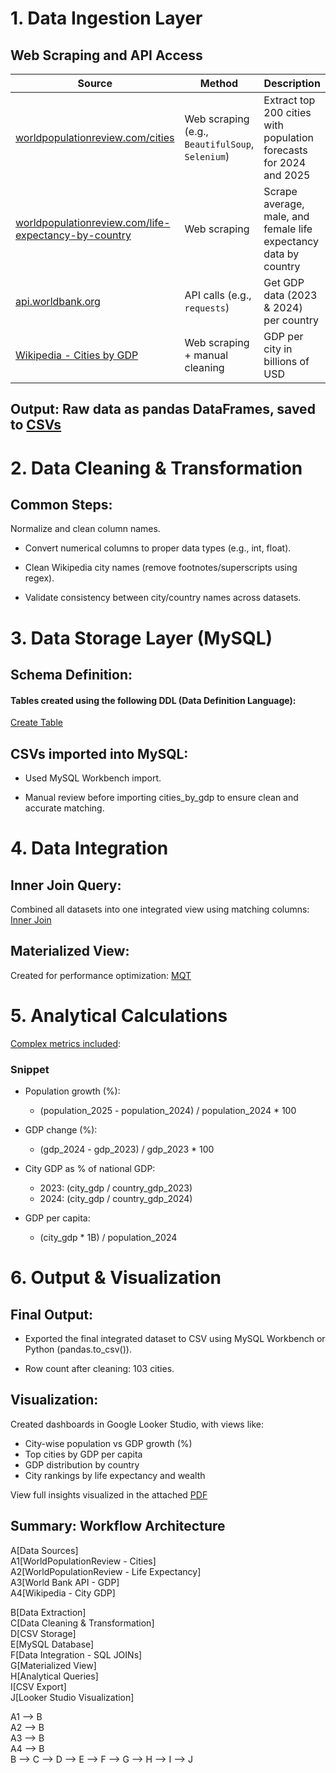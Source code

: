 # 1. Data Ingestion Layer
## Web Scraping and API Access

| Source                                                                                                                                | Method                                           | Description                                                        |
| ------------------------------------------------------------------------------------------------------------------------------------- | ------------------------------------------------ | ------------------------------------------------------------------ |
| [worldpopulationreview.com/cities](https://worldpopulationreview.com/cities)                                                          | Web scraping (e.g., `BeautifulSoup`, `Selenium`) | Extract top 200 cities with population forecasts for 2024 and 2025 |
| [worldpopulationreview.com/life-expectancy-by-country](https://worldpopulationreview.com/country-rankings/life-expectancy-by-country) | Web scraping                                     | Scrape average, male, and female life expectancy data by country   |
| [api.worldbank.org](http://api.worldbank.org/v2/country/all/indicator/NY.GDP.MKTP.CD)                                                 | API calls (e.g., `requests`)                     | Get GDP data (2023 & 2024) per country                             |
| [Wikipedia - Cities by GDP](https://en.wikipedia.org/wiki/List_of_cities_by_GDP)                                                      | Web scraping + manual cleaning                   | GDP per city in billions of USD                                    |

## Output: Raw data as pandas DataFrames, saved to [CSVs](https://github.com/Adedugbee/World-Cities-Scope/tree/main/CSV)

# 2. Data Cleaning & Transformation
## Common Steps:
Normalize and clean column names.

* Convert numerical columns to proper data types (e.g., int, float).

* Clean Wikipedia city names (remove footnotes/superscripts using regex).

* Validate consistency between city/country names across datasets.


# 3. Data Storage Layer (MySQL)
## Schema Definition:
#### Tables created using the following DDL (Data Definition Language):
[Create Table](https://github.com/Adedugbee/World-Cities-Scope/blob/main/SQL/Tables.sql)

## CSVs imported into MySQL:
* Used MySQL Workbench import.

* Manual review before importing cities_by_gdp to ensure clean and accurate matching.


# 4. Data Integration
## Inner Join Query:
Combined all datasets into one integrated view using matching columns:
[Inner Join](https://github.com/Adedugbee/World-Cities-Scope/blob/main/SQL/Inner_Join_All_Tables.sql)

## Materialized View:
Created for performance optimization:
[MQT](https://github.com/Adedugbee/World-Cities-Scope/blob/main/SQL/Materialized_View.sql)


# 5. Analytical Calculations
[Complex metrics included](https://github.com/Adedugbee/World-Cities-Scope/blob/main/SQL/city_population_gdp_analysis.sql):

### Snippet
- Population growth (%):
  * (population_2025 - population_2024) / population_2024 * 100

- GDP change (%):
  * (gdp_2024 - gdp_2023) / gdp_2023 * 100

- City GDP as % of national GDP:
  * 2023: (city_gdp / country_gdp_2023)
  * 2024: (city_gdp / country_gdp_2024)

- GDP per capita:
  * (city_gdp * 1B) / population_2024
 

# 6. Output & Visualization
## Final Output:
- Exported the final integrated dataset to CSV using MySQL Workbench or Python (pandas.to_csv()).

- Row count after cleaning: 103 cities.

## Visualization:
Created dashboards in Google Looker Studio, with views like:
- City-wise population vs GDP growth (%)
- Top cities by GDP per capita
- GDP distribution by country
- City rankings by life expectancy and wealth

View full insights visualized in the attached [PDF](https://github.com/Adedugbee/World-Cities-Scope/tree/main/DataVizPDF)

## Summary: Workflow Architecture
  A[Data Sources]  
  A1[WorldPopulationReview - Cities]  
  A2[WorldPopulationReview - Life Expectancy]  
  A3[World Bank API - GDP]  
  A4[Wikipedia - City GDP]

  B[Data Extraction]  
  C[Data Cleaning & Transformation]  
  D[CSV Storage]  
  E[MySQL Database]  
  F[Data Integration - SQL JOINs]  
  G[Materialized View]  
  H[Analytical Queries]  
  I[CSV Export]  
  J[Looker Studio Visualization]  

  A1 --> B  
  A2 --> B  
  A3 --> B  
  A4 --> B  
  B --> C --> D --> E --> F --> G --> H --> I --> J
